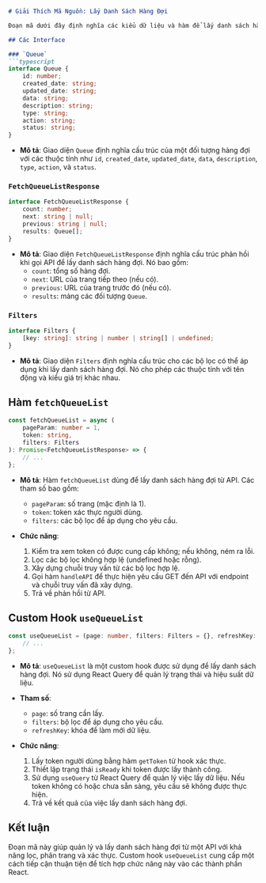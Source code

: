 
```markdown
# Giải Thích Mã Nguồn: Lấy Danh Sách Hàng Đợi

Đoạn mã dưới đây định nghĩa các kiểu dữ liệu và hàm để lấy danh sách hàng đợi từ API. Dưới đây là chi tiết từng phần:

## Các Interface

### `Queue`
```typescript
interface Queue {
    id: number;
    created_date: string;
    updated_date: string;
    data: string;
    description: string;
    type: string;
    action: string;
    status: string;
}
```
- **Mô tả**: Giao diện `Queue` định nghĩa cấu trúc của một đối tượng hàng đợi với các thuộc tính như `id`, `created_date`, `updated_date`, `data`, `description`, `type`, `action`, và `status`.

### `FetchQueueListResponse`
```typescript
interface FetchQueueListResponse {
    count: number;
    next: string | null;
    previous: string | null;
    results: Queue[];
}
```
- **Mô tả**: Giao diện `FetchQueueListResponse` định nghĩa cấu trúc phản hồi khi gọi API để lấy danh sách hàng đợi. Nó bao gồm:
  - `count`: tổng số hàng đợi.
  - `next`: URL của trang tiếp theo (nếu có).
  - `previous`: URL của trang trước đó (nếu có).
  - `results`: mảng các đối tượng `Queue`.

### `Filters`
```typescript
interface Filters {
    [key: string]: string | number | string[] | undefined;
}
```
- **Mô tả**: Giao diện `Filters` định nghĩa cấu trúc cho các bộ lọc có thể áp dụng khi lấy danh sách hàng đợi. Nó cho phép các thuộc tính với tên động và kiểu giá trị khác nhau.

## Hàm `fetchQueueList`
```typescript
const fetchQueueList = async (
    pageParam: number = 1,
    token: string,
    filters: Filters
): Promise<FetchQueueListResponse> => {
    // ...
};
```
- **Mô tả**: Hàm `fetchQueueList` dùng để lấy danh sách hàng đợi từ API. Các tham số bao gồm:
  - `pageParam`: số trang (mặc định là 1).
  - `token`: token xác thực người dùng.
  - `filters`: các bộ lọc để áp dụng cho yêu cầu.
  
- **Chức năng**:
  1. Kiểm tra xem token có được cung cấp không; nếu không, ném ra lỗi.
  2. Lọc các bộ lọc không hợp lệ (undefined hoặc rỗng).
  3. Xây dựng chuỗi truy vấn từ các bộ lọc hợp lệ.
  4. Gọi hàm `handleAPI` để thực hiện yêu cầu GET đến API với endpoint và chuỗi truy vấn đã xây dựng.
  5. Trả về phản hồi từ API.

## Custom Hook `useQueueList`
```typescript
const useQueueList = (page: number, filters: Filters = {}, refreshKey: number) => {
    // ...
};
```
- **Mô tả**: `useQueueList` là một custom hook được sử dụng để lấy danh sách hàng đợi. Nó sử dụng React Query để quản lý trạng thái và hiệu suất dữ liệu.
- **Tham số**:
  - `page`: số trang cần lấy.
  - `filters`: bộ lọc để áp dụng cho yêu cầu.
  - `refreshKey`: khóa để làm mới dữ liệu.

- **Chức năng**:
  1. Lấy token người dùng bằng hàm `getToken` từ hook xác thực.
  2. Thiết lập trạng thái `isReady` khi token được lấy thành công.
  3. Sử dụng `useQuery` từ React Query để quản lý việc lấy dữ liệu. Nếu token không có hoặc chưa sẵn sàng, yêu cầu sẽ không được thực hiện.
  4. Trả về kết quả của việc lấy danh sách hàng đợi.

## Kết luận
Đoạn mã này giúp quản lý và lấy danh sách hàng đợi từ một API với khả năng lọc, phân trang và xác thực. Custom hook `useQueueList` cung cấp một cách tiếp cận thuận tiện để tích hợp chức năng này vào các thành phần React.

